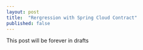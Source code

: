 ```yaml
---
layout: post
title:  "Rergression with Spring Cloud Contract"
published: false
---
```


This post will be forever in drafts
